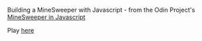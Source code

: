 Building a MineSweeper with Javascript - from the Odin Project's [MineSweeper in Javascript](http://www.theodinproject.com/javascript-and-jquery/minesweeper)

Play [here](http://htmlpreview.github.io/?https://github.com/imousterian/OdinProject/blob/master/Project5_6_Minesweeper/index.html)
